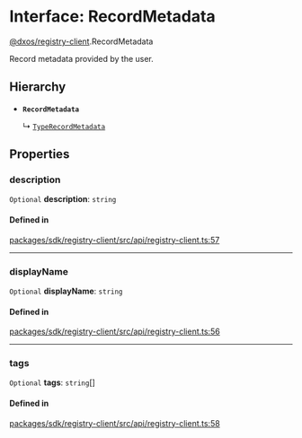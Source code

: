 # Interface: RecordMetadata

[@dxos/registry-client](../modules/dxos_registry_client.md).RecordMetadata

Record metadata provided by the user.

## Hierarchy

- **`RecordMetadata`**

  ↳ [`TypeRecordMetadata`](dxos_registry_client.TypeRecordMetadata.md)

## Properties

### description

 `Optional` **description**: `string`

#### Defined in

[packages/sdk/registry-client/src/api/registry-client.ts:57](https://github.com/dxos/dxos/blob/main/packages/sdk/registry-client/src/api/registry-client.ts#L57)

___

### displayName

 `Optional` **displayName**: `string`

#### Defined in

[packages/sdk/registry-client/src/api/registry-client.ts:56](https://github.com/dxos/dxos/blob/main/packages/sdk/registry-client/src/api/registry-client.ts#L56)

___

### tags

 `Optional` **tags**: `string`[]

#### Defined in

[packages/sdk/registry-client/src/api/registry-client.ts:58](https://github.com/dxos/dxos/blob/main/packages/sdk/registry-client/src/api/registry-client.ts#L58)
